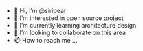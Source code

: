 - 👋 Hi, I’m @siribear
- 👀 I’m interested in open source project
- 🌱 I’m currently learning architecture design
- 💞️ I’m looking to collaborate on this area
- 📫 How to reach me ...

<!---
siribear/siribear is a ✨ special ✨ repository because its `README.md` (this file) appears on your GitHub profile.
You can click the Preview link to take a look at your changes.
--->
